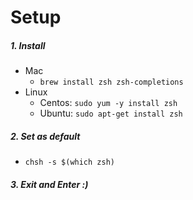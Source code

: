 # Setup
##### 1. Install
 - Mac
   * `brew install zsh zsh-completions`
 - Linux
   * Centos: `sudo yum -y install zsh`
   * Ubuntu: `sudo apt-get install zsh`
   
##### 2. Set as default
 * `chsh -s $(which zsh)`
 
##### 3. Exit and Enter :)
